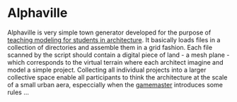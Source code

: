 # Alphaville

Alphaville is very simple town generator developed for the purpose of [teaching modeling for students in architecture](http://codeatlas.cc/dessin). It basically loads files in a collection of directories and assemble them in a grid fashion. Each file scanned by the script should contain a digital piece of land - a mesh plane - which corresponds to the virtual terrain where each architect imagine and model a simple project. Collecting all individual projects into a larger collective space enable all participants to think the architecture at the scale of a small urban aera, especcially when the [gamemaster](https://en.wikipedia.org/wiki/Gamemaster) introduces some rules ...



